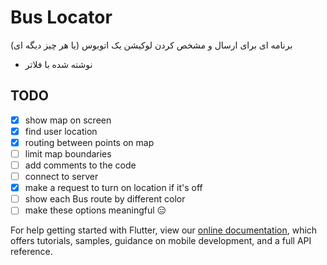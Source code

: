 # Bus Locator

برنامه ای برای ارسال و مشخص کردن لوکیشن یک اتوبوس (یا هر چیز دیگه ای)


- نوشته شده با فلاتر

## TODO
- [x] show map on screen
- [x] find user location
- [x] routing between points on map
- [ ] limit map boundaries
- [ ] add comments to the code
- [ ] connect to server
- [x] make a request to turn on location if it's off
- [ ] show each Bus route by different color
- [ ] make these options meaningful 😑

For help getting started with Flutter, view our
[online documentation](https://flutter.dev/docs), which offers tutorials,
samples, guidance on mobile development, and a full API reference.
